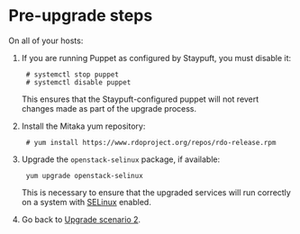 # Pre-upgrade steps

On all of your hosts:

1. If you are running Puppet as configured by Staypuft, you must
   disable it:

        # systemctl stop puppet
        # systemctl disable puppet

   This ensures that the Staypuft-configured puppet will not revert
   changes made as part of the upgrade process.

1. Install the Mitaka yum repository:

        # yum install https://www.rdoproject.org/repos/rdo-release.rpm

1. Upgrade the `openstack-selinux` package, if available:

        yum upgrade openstack-selinux

   This is necessary to ensure that the upgraded services will run
   correctly on a system with [SELinux](http://selinuxproject.org/page/Main_Page)
   enabled.

1. Go back to [Upgrade scenario 2](upgrading-rdo-2).

